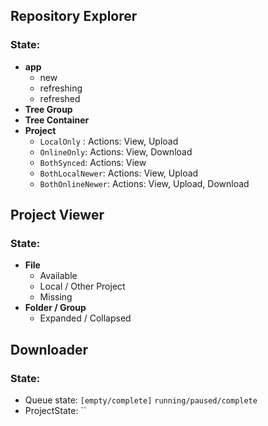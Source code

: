 ## Repository Explorer

### State:

* **app**
  * new
  * refreshing
  * refreshed
* **Tree Group**
* **Tree Container**
* **Project**
  * `LocalOnly` : Actions: View, Upload
  * `OnlineOnly`: Actions: View, Download
  * `BothSynced`: Actions: View
  * `BothLocalNewer`: Actions: View, Upload
  * `BothOnlineNewer`: Actions: View, Upload, Download

## Project Viewer

### State:

* **File**
  * Available
  * Local / Other Project
  * Missing
* **Folder / Group**
  * Expanded / Collapsed

## Downloader


### State:

* Queue state: `[empty/complete]` `running/paused/complete`
* ProjectState: ``

